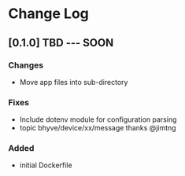 # Change Log
## [0.1.0] TBD --- SOON
### Changes
- Move app files into sub-directory

### Fixes
- Include dotenv module for configuration parsing
- topic bhyve/device/xx/message thanks @jimtng

### Added
- initial Dockerfile
